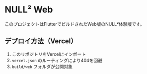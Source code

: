 # NULL² Web

このプロジェクトはFlutterでビルドされたWeb版のNULL²体験版です。

## デプロイ方法（Vercel）
1. このリポジトリをVercelにインポート
2. `vercel.json` のルーティングにより404を回避
3. `build/web` フォルダが公開対象